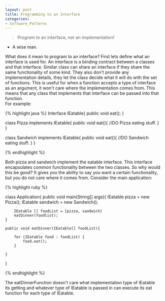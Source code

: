 ```yaml
---
layout: post
title: Programming to an Interface
categories:
- Software_Patterns
---
```


> Program to an interface, not an implementation!
- A wise man. 

What does it mean to program to an interface? First lets define what an interface is used for.
An interface is a binding contract between a classes and that interface.  Similar class can share an interface if they share the same functionality of some kind. They also don't provide any implementation details, they let the class decide what it will do with the set of functions.  This is useful for when a function accepts a type of interface as an argument, it won't care where the implementation comes from.  This means that any class that implements that interface can be passed into that function. <br />For example:

{% highlight java %}
Interface IEatable{
	public void eat();
}

class Pizza implements IEatable{
	public void eat(){
		//DO Pizza eating stuff. 
	}
}

class Sandwich implements IEatable{
	public void eat(){
		//DO Sandwich eating stuff.
	}
}

{% endhighlight %}

 Both pizza and sandwich implement the eatable interface.  This interface encapsulates common functionality between the two classes. So why would this be good? It gives you the ability to say you want a certain functionality, but you do not care where it comes from.  Consider the main application:
 
{% highlight ruby %}


class Application{
	public void main(String[] args){
		IEatable pizza = new Pizza();
		IEatable sandwich = new Sandwich();
		
		IEatable [] foodList = [pizza, sandwich]
		eatDinner(foodlist);
	}
	
	public void eatDinner(IEatable[] foodList){

		for (IEatable food : foodList) {
			food.eat();
		}
		
	}
}

{% endhighlight %}

The eatDinnerFunction doesn't care what implementation type of IEatable its getting and whatever type of IEatable is passed in can  execute its eat function for each type of IEatable.